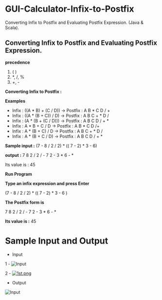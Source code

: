 # GUI-Calculator-Infix-to-Postfix

Converting Infix to Postfix and Evaluating Postfix Expression. (Java &amp; Scala).


## Converting Infix to Postfix and Evaluating Postfix Expression.


**precedence**
1.  ( )
2.  *, /, %
3.  +, -

**Converting Infix to Postfix :** 

 **Examples**

- Infix : ((A * B) + (C / D))  -> Postfix : A B * C D / + 
- Infix : ((A * (B + C)) / D)  -> Postfix : A B C + * D /
- Infix : (A * (B + (C / D)))  -> Postfix : A B C D / + *
- Infix : A * B + C / D        -> Postfix : A B * C D /+ 
- Infix : A * (B + C) / D      -> Postfix : A B C + * D / 
- Infix : A * (B + C / D)      -> Postfix : A B C D / + *



**Sample input :** 
(7 - 8 / 2 / 2) * (( 7 - 2) * 3 - 6)

**output :** 
7 8 2 / 2 / - 7 2 - 3 * 6 - * 

Its value is : 45


**Run Program**

**Type an infix expression and press Enter**

(7 - 8 / 2 / 2) * (( 7 - 2) * 3 - 6 )

**The Postfix form is**

7 8 2 / 2 / - 7 2 - 3 * 6 - *  

**Its value is :** 45

# Sample Input and Output

- Input

1 - ![Input](https://i.postimg.cc/P5SSC9ZW/1.png)

2 - [![1st.png](https://i.postimg.cc/d3PwjJx7/1st.png)](https://postimg.cc/34BsKQ77)

- Output

![Input](https://i.postimg.cc/7ZtNH78X/2.png)
